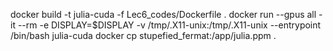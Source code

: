 docker build -t julia-cuda -f Lec6_codes/Dockerfile .
docker run --gpus all -it --rm  -e DISPLAY=$DISPLAY  -v /tmp/.X11-unix:/tmp/.X11-unix  --entrypoint /bin/bash julia-cuda
docker cp stupefied_fermat:/app/julia.ppm .